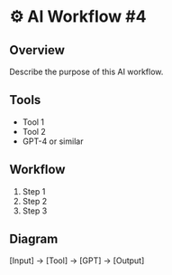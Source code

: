 # ⚙️ AI Workflow #4

## Overview
Describe the purpose of this AI workflow.

## Tools
- Tool 1
- Tool 2
- GPT-4 or similar

## Workflow
1. Step 1
2. Step 2
3. Step 3

## Diagram
[Input] → [Tool] → [GPT] → [Output]
